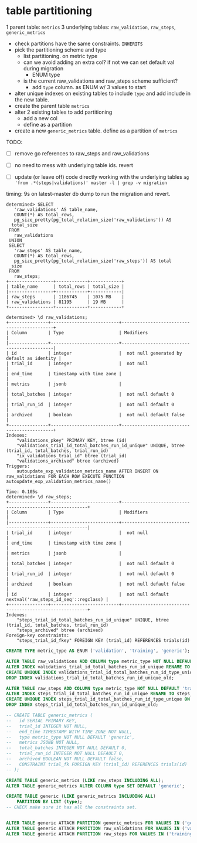 # table partitioning

1 parent table: `metrics`
3 underlying tables: `raw_validation`, `raw_steps`, `generic_metrics`

- check partitions have the same constraints. `INHERITS`
- pick the partitioning scheme and type
  - list partitioning. on metric type
  - can we avoid adding an extra col? if not we can set default val during migration
    - ENUM type
  - is the current raw_validations and raw_steps scheme sufficient?
    - add `type` column. as ENUM w/ 3 values to start
- alter unique indexes on existing tables to include `type` and
add include in the new table.
- create the parent table `metrics`
- alter 2 existing tables to add partitioning
  - add a new col
  - define as a partition
- create a new `generic_metrics` table. define as a partition of `metrics`

TODO:
- [ ] remove go references to raw_steps and raw_validations
- [ ] no need to mess with underlying table ids. revert
- [ ] update (or leave off) code directly working with the underlying tables
  `ag 'from .*(steps|validations)' master -l | grep -v migration`


timing: 9s on latest-master db dump to run the migration and revert.
```
determined> SELECT
   'raw_validations' AS table_name,
   COUNT(*) AS total_rows,
   pg_size_pretty(pg_total_relation_size('raw_validations')) AS
  total_size
 FROM
   raw_validations
 UNION
 SELECT
   'raw_steps' AS table_name,
   COUNT(*) AS total_rows,
   pg_size_pretty(pg_total_relation_size('raw_steps')) AS total
 _size
 FROM
   raw_steps;
+-----------------+------------+------------+
| table_name      | total_rows | total_size |
|-----------------+------------+------------|
| raw_steps       | 1186745    | 1075 MB    |
| raw_validations | 81195      | 19 MB      |
+-----------------+------------+------------+
```

```
determined> \d raw_validations;
+---------------+--------------------------+--------------------------------------------+
| Column        | Type                     | Modifiers                                  |
|---------------+--------------------------+--------------------------------------------|
| id            | integer                  |  not null generated by default as identity |
| trial_id      | integer                  |  not null                                  |
| end_time      | timestamp with time zone |                                            |
| metrics       | jsonb                    |                                            |
| total_batches | integer                  |  not null default 0                        |
| trial_run_id  | integer                  |  not null default 0                        |
| archived      | boolean                  |  not null default false                    |
+---------------+--------------------------+--------------------------------------------+
Indexes:
    "validations_pkey" PRIMARY KEY, btree (id)
    "validations_trial_id_total_batches_run_id_unique" UNIQUE, btree (trial_id, total_batches, trial_run_id)
    "ix_validations_trial_id" btree (trial_id)
    "validations_archived" btree (archived)
Triggers:
    autoupdate_exp_validation_metrics_name AFTER INSERT ON raw_validations FOR EACH ROW EXECUTE FUNCTION autoupdate_exp_validation_metrics_name()

Time: 0.105s
determined> \d raw_steps;
+---------------+--------------------------+---------------------------------------------------------+
| Column        | Type                     | Modifiers                                               |
|---------------+--------------------------+---------------------------------------------------------|
| trial_id      | integer                  |  not null                                               |
| end_time      | timestamp with time zone |                                                         |
| metrics       | jsonb                    |                                                         |
| total_batches | integer                  |  not null default 0                                     |
| trial_run_id  | integer                  |  not null default 0                                     |
| archived      | boolean                  |  not null default false                                 |
| id            | integer                  |  not null default nextval('raw_steps_id_seq'::regclass) |
+---------------+--------------------------+---------------------------------------------------------+
Indexes:
    "steps_trial_id_total_batches_run_id_unique" UNIQUE, btree (trial_id, total_batches, trial_run_id)
    "steps_archived" btree (archived)
Foreign-key constraints:
    "steps_trial_id_fkey" FOREIGN KEY (trial_id) REFERENCES trials(id)

```


```sql
CREATE TYPE metric_type AS ENUM ('validation', 'training', 'generic');

ALTER TABLE raw_validations ADD COLUMN type metric_type NOT NULL DEFAULT 'validation';
ALTER INDEX validations_trial_id_total_batches_run_id_unique RENAME TO validations_trial_id_total_batches_run_id_unique_old;
CREATE UNIQUE INDEX validations_trial_id_total_batches_run_id_type_unique ON raw_validations (trial_id, total_batches, trial_run_id, type);
DROP INDEX validations_trial_id_total_batches_run_id_unique_old;

ALTER TABLE raw_steps ADD COLUMN type metric_type NOT NULL DEFAULT 'training';
ALTER INDEX steps_trial_id_total_batches_run_id_unique RENAME TO steps_trial_id_total_batches_run_id_unique_old;
CREATE UNIQUE INDEX steps_trial_id_total_batches_run_id_type_unique ON raw_steps (trial_id, total_batches, trial_run_id, type);
DROP INDEX steps_trial_id_total_batches_run_id_unique_old;

-- CREATE TABLE generic_metrics (
--   id SERIAL PRIMARY KEY,
--   trial_id INTEGER NOT NULL,
--   end_time TIMESTAMP WITH TIME ZONE NOT NULL,
--   type metric_type NOT NULL DEFAULT 'generic',
--   metrics JSONB NOT NULL,
--   total_batches INTEGER NOT NULL DEFAULT 0,
--   trial_run_id INTEGER NOT NULL DEFAULT 0,
--   archived BOOLEAN NOT NULL DEFAULT false,
--   CONSTRAINT trial_fk FOREIGN KEY (trial_id) REFERENCES trials(id)
-- );

CREATE TABLE generic_metrics (LIKE raw_steps INCLUDING ALL);
ALTER TABLE generic_metrics ALTER COLUMN type SET DEFAULT 'generic';

CREATE TABLE generic (LIKE generic_metrics INCLUDING ALL)
    PARTITION BY LIST (type);
-- CHECK make sure it has all the constraints set.


ALTER TABLE generic ATTACH PARTITION generic_metrics FOR VALUES IN ('generic');
ALTER TABLE generic ATTACH PARTITION raw_validations FOR VALUES IN ('validation');
ALTER TABLE generic ATTACH PARTITION raw_steps FOR VALUES IN ('training');
```
